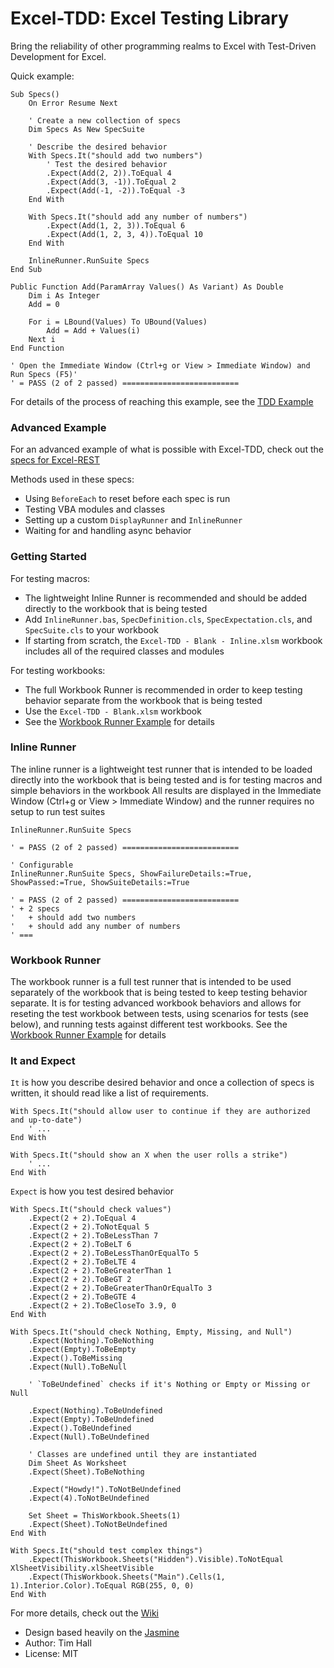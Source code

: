 Excel-TDD: Excel Testing Library
================================

Bring the reliability of other programming realms to Excel with Test-Driven Development for Excel.

Quick example:

```VB.net
Sub Specs()
    On Error Resume Next

    ' Create a new collection of specs
    Dim Specs As New SpecSuite

    ' Describe the desired behavior
    With Specs.It("should add two numbers")
        ' Test the desired behavior
        .Expect(Add(2, 2)).ToEqual 4
        .Expect(Add(3, -1)).ToEqual 2
        .Expect(Add(-1, -2)).ToEqual -3
    End With

    With Specs.It("should add any number of numbers")
        .Expect(Add(1, 2, 3)).ToEqual 6
        .Expect(Add(1, 2, 3, 4)).ToEqual 10
    End With

    InlineRunner.RunSuite Specs
End Sub

Public Function Add(ParamArray Values() As Variant) As Double
    Dim i As Integer
    Add = 0
    
    For i = LBound(Values) To UBound(Values)
        Add = Add + Values(i)
    Next i
End Function

' Open the Immediate Window (Ctrl+g or View > Immediate Window) and Run Specs (F5)'
' = PASS (2 of 2 passed) ==========================
```

For details of the process of reaching this example, see the [TDD Example](https://github.com/timhall/Excel-TDD/wiki/TDD-Example)

### Advanced Example

For an advanced example of what is possible with Excel-TDD, check out the [specs for Excel-REST](https://github.com/timhall/Excel-REST/tree/master/specs)

Methods used in these specs:

- Using `BeforeEach` to reset before each spec is run
- Testing VBA modules and classes
- Setting up a custom `DisplayRunner` and `InlineRunner`
- Waiting for and handling async behavior

### Getting Started

For testing macros:

- The lightweight Inline Runner is recommended and should be added directly to the workbook that is being tested
- Add `InlineRunner.bas`, `SpecDefinition.cls`, `SpecExpectation.cls`, and `SpecSuite.cls` to your workbook
- If starting from scratch, the `Excel-TDD - Blank - Inline.xlsm` workbook includes all of the required classes and modules

For testing workbooks:

- The full Workbook Runner is recommended in order to keep testing behavior separate from the workbook that is being tested
- Use the `Excel-TDD - Blank.xlsm` workbook
- See the [Workbook Runner Example](https://github.com/timhall/Excel-TDD/wiki/Workbook-Runner-Example) for details

### Inline Runner

The inline runner is a lightweight test runner that is intended to be loaded directly into the workbook that is being tested and is for testing macros and simple behaviors in the workbook
All results are displayed in the Immediate Window (Ctrl+g or View > Immediate Window) and the runner requires no setup to run test suites

```VB.net
InlineRunner.RunSuite Specs

' = PASS (2 of 2 passed) ==========================

' Configurable
InlineRunner.RunSuite Specs, ShowFailureDetails:=True, ShowPassed:=True, ShowSuiteDetails:=True

' = PASS (2 of 2 passed) ==========================
' + 2 specs
'   + should add two numbers
'   + should add any number of numbers
' ===
```

### Workbook Runner

The workbook runner is a full test runner that is intended to be used separately of the workbook that is being tested to keep testing behavior separate. 
It is for testing advanced workbook behaviors and allows for reseting the test workbook between tests, using scenarios for tests (see below), and running tests against different test workbooks.
See the [Workbook Runner Example](https://github.com/timhall/Excel-TDD/wiki/Workbook-Runner-Example) for details

### It and Expect

`It` is how you describe desired behavior and once a collection of specs is written, it should read like a list of requirements.

```VB.net
With Specs.It("should allow user to continue if they are authorized and up-to-date")
    ' ...
End With

With Specs.It("should show an X when the user rolls a strike")
    ' ...
End With
```

`Expect` is how you test desired behavior 

```VB.net
With Specs.It("should check values")
    .Expect(2 + 2).ToEqual 4
    .Expect(2 + 2).ToNotEqual 5
    .Expect(2 + 2).ToBeLessThan 7
    .Expect(2 + 2).ToBeLT 6
    .Expect(2 + 2).ToBeLessThanOrEqualTo 5
    .Expect(2 + 2).ToBeLTE 4
    .Expect(2 + 2).ToBeGreaterThan 1
    .Expect(2 + 2).ToBeGT 2
    .Expect(2 + 2).ToBeGreaterThanOrEqualTo 3
    .Expect(2 + 2).ToBeGTE 4
    .Expect(2 + 2).ToBeCloseTo 3.9, 0
End With

With Specs.It("should check Nothing, Empty, Missing, and Null")
    .Expect(Nothing).ToBeNothing
    .Expect(Empty).ToBeEmpty
    .Expect().ToBeMissing
    .Expect(Null).ToBeNull
    
    ' `ToBeUndefined` checks if it's Nothing or Empty or Missing or Null

    .Expect(Nothing).ToBeUndefined
    .Expect(Empty).ToBeUndefined
    .Expect().ToBeUndefined
    .Expect(Null).ToBeUndefined
    
    ' Classes are undefined until they are instantiated
    Dim Sheet As Worksheet
    .Expect(Sheet).ToBeNothing
    
    .Expect("Howdy!").ToNotBeUndefined
    .Expect(4).ToNotBeUndefined
    
    Set Sheet = ThisWorkbook.Sheets(1)
    .Expect(Sheet).ToNotBeUndefined
End With

With Specs.It("should test complex things")
    .Expect(ThisWorkbook.Sheets("Hidden").Visible).ToNotEqual XlSheetVisibility.xlSheetVisible
    .Expect(ThisWorkbook.Sheets("Main").Cells(1, 1).Interior.Color).ToEqual RGB(255, 0, 0)
End With
```

For more details, check out the [Wiki](https://github.com/timhall/Excel-TDD/wiki)

- Design based heavily on the [Jasmine](http://pivotal.github.com/jasmine/)
- Author: Tim Hall
- License: MIT
